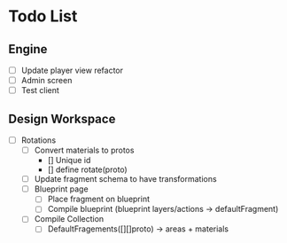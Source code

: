 # Todo List

## Engine
- [ ] Update player view refactor
- [ ] Admin screen
- [ ] Test client

## Design Workspace
- [ ] Rotations
  - [ ] Convert materials to protos
    - [] Unique id 
    - [] define rotate(proto)
  - [ ] Update fragment schema to have transformations 
  - [ ] Blueprint page 
    - [ ] Place fragment on blueprint
    - [ ] Compile blueprint (blueprint layers/actions -> defaultFragment)
  - [ ] Compile Collection 
    - [ ] DefaultFragements([][]proto) -> areas + materials

